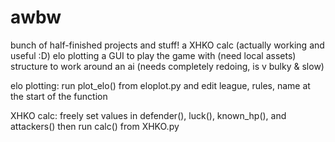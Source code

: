 # awbw

bunch of half-finished projects and stuff!
a XHKO calc (actually working and useful :D)
elo plotting
a GUI to play the game with (need local assets)
structure to work around an ai (needs completely redoing, is v bulky & slow)


elo plotting:
run plot_elo() from eloplot.py and edit league, rules, name at the start of the function

XHKO calc:
freely set values in defender(), luck(), known_hp(), and attackers() then run calc() from XHKO.py
